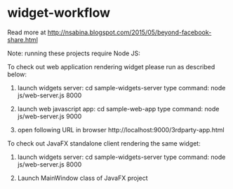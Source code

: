 # widget-workflow
Read more at http://nsabina.blogspot.com/2015/05/beyond-facebook-share.html

Note: running these projects require Node JS:

To check out web application rendering widget please run as described below:

1) launch widgets server:
cd sample-widgets-server 
type command: node js/web-server.js 8000

2) launch web javascript app:
cd sample-web-app 
type command: node js/web-server.js 9000

3) open following URL in browser 
http://localhost:9000/3rdparty-app.html

To check out JavaFX standalone client rendering the same widget:

1) launch widgets server:
cd sample-widgets-server
type command: node js/web-server.js 8000

2) Launch MainWindow class of JavaFX project


